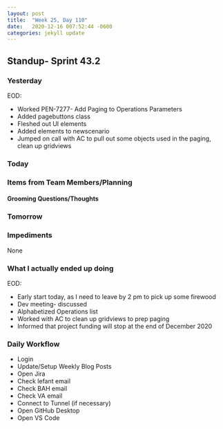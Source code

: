 ```yaml
---
layout: post
title:  "Week 25, Day 110"
date:   2020-12-16 007:52:44 -0600
categories: jekyll update
---
```


## Standup- Sprint 43.2
  
### Yesterday
EOD:
* Worked PEN-7277- Add Paging to Operations Parameters 
* Added pagebuttons class 
* Fleshed out UI elements
* Added elements to newscenario
* Jumped on call with AC to pull out some objects used in the paging, clean up gridviews

### Today

### Items from Team Members/Planning

#### Grooming Questions/Thoughts

### Tomorrow

### Impediments
None
### What I actually ended up doing
EOD:
* Early start today, as I need to leave by 2 pm to pick up some firewood
* Dev meeting- discussed 
* Alphabetized Operations list
* Worked with AC to clean up gridviews to prep paging
* Informed that project funding will stop at the end of December 2020


### Daily Workflow
* Login
* Update/Setup Weekly Blog Posts
* Open Jira
* Check lefant email
* Check BAH email
* Check VA email
* Connect to Tunnel (if necessary)
* Open GitHub Desktop
* Open VS Code

